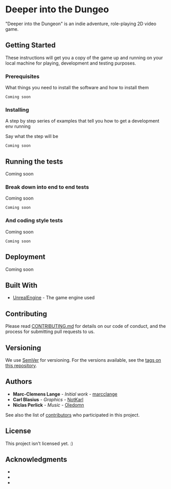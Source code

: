 # Deeper into the Dungeo

"Deeper into the Dungeon" is an indie adventure, role-playing 2D video game.

## Getting Started

These instructions will get you a copy of the game up and running on your local machine for playing, development and testing purposes. 

### Prerequisites

What things you need to install the software and how to install them

```
Coming soon
```

### Installing

A step by step series of examples that tell you how to get a development env running

Say what the step will be

```
Coming soon
```

## Running the tests

Coming soon

### Break down into end to end tests

Coming soon

```
Coming soon
```

### And coding style tests

Coming soon

```
Coming soon
```

## Deployment
Coming soon

## Built With

* [UnrealEngine](https://www.unrealengine.com/) - The game engine used


## Contributing

Please read [CONTRIBUTING.md](https://gist.github.com/PurpleBooth/b24679402957c63ec426) for details on our code of conduct, and the process for submitting pull requests to us.

## Versioning

We use [SemVer](http://semver.org/) for versioning. For the versions available, see the [tags on this repository](https://github.com/your/project/tags). 

## Authors

* **Marc-Clemens Lange** - *Initial work* - [marcclange](https://github.com/marcclange)
* **Carl Blasius** - *Graphics* - [NotKarl](https://github.com/notkarl)
* **Niclas Perlick** - *Music* - [Oledomn](https://github.com/oledomn)

See also the list of [contributors](https://github.com/your/project/contributors) who participated in this project.

## License

This project isn't licensed yet. :)

## Acknowledgments

* 
*
*
